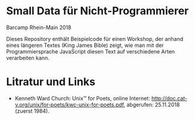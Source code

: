 # Small Data für Nicht-Programmierer

Barcamp Rhein-Main 2018

Dieses Repository enthält Beispielcode für einen Workshop, der anhand eines längeren Textes (King James Bible) zeigt, wie man mit der Programmiersprache JavaScript diesen Text auf verschiedene Arten verarbeiten kann.

# Litratur und Links

- Kenneth Ward Church: Unix™ for Poets, online Internet: http://doc.cat-v.org/unix/for-poets/kwc-unix-for-poets.pdf, abgerufen: 25.11.2018 (zuerst 1984).
